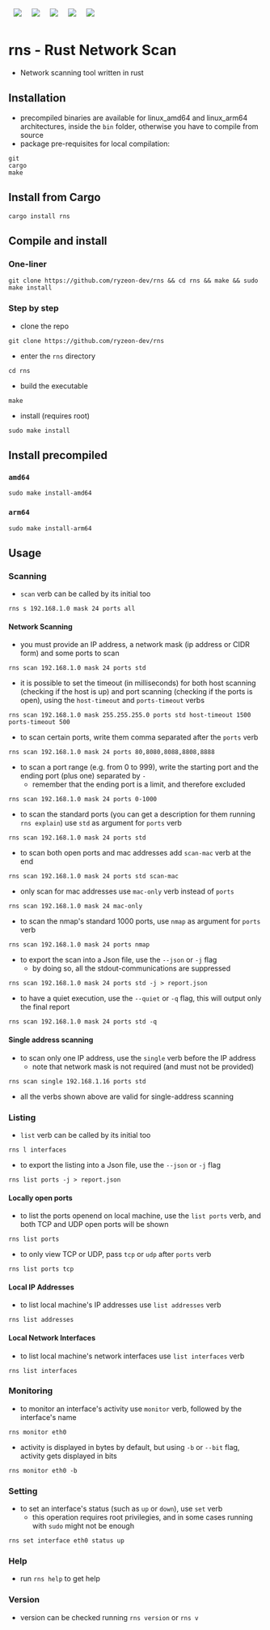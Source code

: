 <div style="display: flex; flex-direction: row; justify-content: start">
    <img src="https://img.shields.io/badge/rust-16a085?style=for-the-badge&logo=rust" href="" style="margin: 10px" />
    <img src="https://img.shields.io/badge/tcp/ip-16a085?style=for-the-badge" href="" style="margin: 10px" />
    <img src="https://img.shields.io/badge/mac%20address-16a085?style=for-the-badge" href="" style="margin: 10px"/>
    <img src="https://img.shields.io/badge/network%20interfaces-16a085?style=for-the-badge" href="" style="margin: 10px"/>
    <img src="https://img.shields.io/badge/open%20ports-16a085?style=for-the-badge" href="" style="margin: 10px"/>
</div>

# rns - Rust Network Scan

- Network scanning tool written in rust 

## Installation
- precompiled binaries are available for linux\_amd64 and linux\_arm64 architectures, inside the `bin` folder, otherwise you have to compile from source
- package pre-requisites for local compilation:
```
git
cargo
make
```

## Install from Cargo
```
cargo install rns
```

## Compile and install
### One-liner
```
git clone https://github.com/ryzeon-dev/rns && cd rns && make && sudo make install
```

### Step by step
- clone the repo
```
git clone https://github.com/ryzeon-dev/rns
```

- enter the `rns` directory

```
cd rns
```

- build the executable

```
make
```

- install (requires root)

```
sudo make install
```

## Install precompiled
### `amd64`
```
sudo make install-amd64
```

### `arm64`
```
sudo make install-arm64
```

## Usage
### Scanning
- `scan` verb can be called by its initial too
```
rns s 192.168.1.0 mask 24 ports all
```

#### Network Scanning
- you must provide an IP address, a network mask (ip address or CIDR form) and some ports to scan
```
rns scan 192.168.1.0 mask 24 ports std
```

- it is possible to set the timeout (in milliseconds) for both host scanning (checking if the host is up) and port scanning (checking if the ports is open), using the `host-timeout` and `ports-timeout` verbs
```
rns scan 192.168.1.0 mask 255.255.255.0 ports std host-timeout 1500 ports-timeout 500
```

- to scan certain ports, write them comma separated after the `ports` verb
```
rns scan 192.168.1.0 mask 24 ports 80,8080,8088,8808,8888 
```

- to scan a port range (e.g. from 0 to 999), write the starting port and the ending port (plus one) separated by `-`
  - remember that the ending port is a limit, and therefore excluded 
```
rns scan 192.168.1.0 mask 24 ports 0-1000
```

- to scan the standard ports (you can get a description for them running `rns explain`) use `std` as argument for `ports` verb 
```
rns scan 192.168.1.0 mask 24 ports std
```

- to scan both open ports and mac addresses add `scan-mac` verb at the end
```
rns scan 192.168.1.0 mask 24 ports std scan-mac
```

- only scan for mac addresses use `mac-only` verb instead of `ports`
```
rns scan 192.168.1.0 mask 24 mac-only
```

- to scan the nmap's standard 1000 ports, use `nmap` as argument for `ports` verb
```
rns scan 192.168.1.0 mask 24 ports nmap
```

- to export the scan into a Json file, use the `--json` or `-j` flag
  - by doing so, all the stdout-communications are suppressed
```
rns scan 192.168.1.0 mask 24 ports std -j > report.json
```

- to have a quiet execution, use the `--quiet` or `-q` flag, this will output only the final report
```
rns scan 192.168.1.0 mask 24 ports std -q
```

#### Single address scanning
- to scan only one IP address, use the `single` verb before the IP address
  - note that network mask is not required (and must not be provided)
```
rns scan single 192.168.1.16 ports std
```

- all the verbs shown above are valid for single-address scanning 

### Listing
- `list` verb can be called by its initial too
```
rns l interfaces
```

- to export the listing into a Json file, use the `--json` or `-j` flag
```
rns list ports -j > report.json
```

#### Locally open ports
- to list the ports openend on local machine, use the `list ports` verb, and both TCP and UDP open ports will be shown
```
rns list ports
```

- to only view TCP or UDP, pass `tcp` or `udp` after `ports` verb
```
rns list ports tcp
```

#### Local IP Addresses
- to list local machine's IP addresses use `list addresses` verb
```
rns list addresses
```

#### Local Network Interfaces
- to list local machine's network interfaces use `list interfaces` verb
```
rns list interfaces
```

### Monitoring 
- to monitor an interface's activity use `monitor` verb, followed by the interface's name
```
rns monitor eth0
```
- activity is displayed in bytes by default, but using `-b` or `--bit` flag, activity gets displayed in bits
```
rns monitor eth0 -b
```

### Setting
- to set an interface's status (such as `up` or `down`), use `set` verb
  - this operation requires root privilegies, and in some cases running with `sudo` might not be enough
```
rns set interface eth0 status up
```

### Help 
- run `rns help` to get help

### Version
- version can be checked running `rns version` or `rns v`